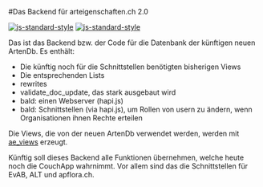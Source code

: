 #Das Backend für arteigenschaften.ch 2.0

[![js-standard-style](https://img.shields.io/badge/code%20style-standard-brightgreen.svg)](https://github.com/feross/standard)
[![js-standard-style](https://img.shields.io/badge/license-ISC-brightgreen.svg)](https://github.com/FNSKtZH/artendb/blob/master/License.md)

Das ist das Backend bzw. der Code für die Datenbank der künftigen neuen ArtenDb.
Es enthält:

* Die künftig noch für die Schnittstellen benötigten bisherigen Views
* Die entsprechenden Lists
* rewrites
* validate_doc_update, das stark ausgebaut wird
* bald: einen Webserver (hapi.js)
* bald: Schnittstellen (via hapi.js), um Rollen von usern zu ändern, wenn Organisationen ihnen Rechte erteilen

Die Views, die von der neuen ArtenDb verwendet werden, werden mit [ae_views](https://github.com/barbalex/ae_views) erzeugt.

Künftig soll dieses Backend alle Funktionen übernehmen, welche heute noch die CouchApp wahrnimmt. Vor allem sind das die Schnittstellen für EvAB, ALT und apflora.ch.
